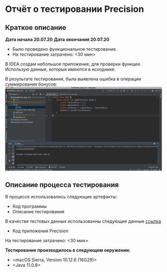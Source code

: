 # Отчёт о тестировании Precision


## Краткое описание

**Дата начала 20.07.20**
**Дата окончания 20.07.20**
* Было проведено функциональное тестирование.
* На тестирование затрачено: <30 мин>

В IDEA создам небольшое приложение, для проверки функции. 
Использую данные, которые имеются в исходнике. 

В результате тестирования, была выявлена ошибка в операции суммирования бонусов:
![скринщот](https://github.com/dmtevelavichius/HW_Java_2.2/blob/master/src/New%20bonus_result.png)

## Описание процесса тестирования
В процессе использовались следующие артефакты:
* Код программы
* Описание тестирования

В качестве тестовых данных использованны следующие данные
[ссылка](https://github.com/netology-code/javaqa-homeworks/tree/master/programming)

* Код приложения Precision


На тестирование затрачено: <30 мин>


**Тестирование производилось в следующем окружении:**

* <macOS Sierra, Version 10.12.6 (16G29)>
* <Java 11.0.8>
